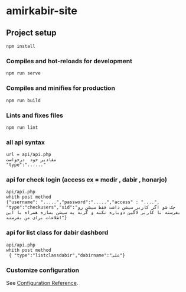 # amirkabir-site

## Project setup
```
npm install
```

### Compiles and hot-reloads for development
```
npm run serve
```

### Compiles and minifies for production
```
npm run build
```

### Lints and fixes files
```
npm run lint
```
### all api syntax 
```
url = api/api.php
مقادیر خود  درخواست
"type":"......"
```
### api for check login (access ex = modir , dabir , honarjo)
```
api/api.php
whith post method
{"username": ".....","password":".....","access" : "....", "type":"checkusers","sid":"چک شو اگر کاربر سیشن داشت فقط سیشن رو بفرسته تا کاربر لاگین دوباره نکنه و گرنه یه سیشن بسازه همراه با این اطلاعات برای من بفرسته"}
```
### api for list class for dabir dashbord
```
api/api.php
whith post method
 { "type":"listclassdabir","dabirname":"علی"}
```

### Customize configuration
See [Configuration Reference](https://cli.vuejs.org/config/).
